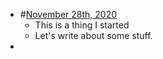 - #[November 28th, 2020](<November 28th, 2020.md>)
    - This is a thing I started
    - Let's write about some stuff. 
- 
